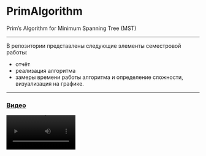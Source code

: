 # PrimAlgorithm
Prim’s Algorithm for Minimum Spanning Tree (MST)
___________
В репозитории представлены следующие элементы семестровой работы:
- отчёт
- реализация алгоритма
- замеры времени работы алгоритма и определение сложности, визуализация на графике.
___

### [Видео](https://youtu.be/kamMlnzL5Z0)
<video src='https://youtu.be/kamMlnzL5Z0' width=180/>
